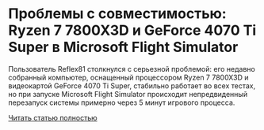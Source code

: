 # Проблемы с совместимостью: Ryzen 7 7800X3D и GeForce 4070 Ti Super в Microsoft Flight Simulator



Пользователь Reflex81 столкнулся с серьезной проблемой: его недавно собранный компьютер, оснащенный процессором Ryzen 7 7800X3D и видеокартой GeForce 4070 Ti Super, стабильно работает во всех тестах, но при запуске Microsoft Flight Simulator происходит непредвиденный перезапуск системы примерно через 5 минут игрового процесса.

[Читать статью полностью](https://xyberbara.com/gaming/ryzen-7-7800x3d-4070-ti-super/)

